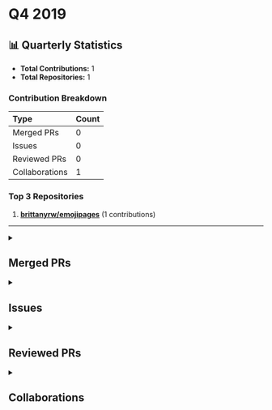 # Q4 2019

## 📊 Quarterly Statistics

* **Total Contributions:** 1
* **Total Repositories:** 1

### Contribution Breakdown

| Type | Count |
| :--- | :--- |
| Merged PRs | 0 |
| Issues | 0 |
| Reviewed PRs | 0 |
| Collaborations | 1 |

### Top 3 Repositories

1. [**brittanyrw/emojipages**](https://github.com/brittanyrw/emojipages) (1 contributions)

---

<details>
 <summary><h2>Merged PRs</h2></summary>
No contribution in this quarter.
</details>

<details>
 <summary><h2>Issues</h2></summary>
No contribution in this quarter.
</details>

<details>
 <summary><h2>Reviewed PRs</h2></summary>
No contribution in this quarter.
</details>

<details>
 <summary><h2>Collaborations</h2></summary>
<table style='width:100%; table-layout:fixed;'>
  <thead>
    <tr>
      <th style='width:5%;'>No.</th>
      <th style='width:30%;'>Project Name</th>
      <th style='width:35%;'>Title</th>
      <th style='width:15%;'>Created At</th>
      <th style='width:15%;'>Commented At</th>
    </tr>
  </thead>
  <tbody>
    <tr>
      <td>1.</td>
      <td>brittanyrw/emojipages</td>
      <td><a href='https://github.com/brittanyrw/emojipages/issues/65'>Add "Jurassic Park" by Michael Crichton to EmojiPages</a></td>
      <td>2019-09-24</td>
      <td>2019-09-30</td>
    </tr>
  </tbody>
</table>
</details>

